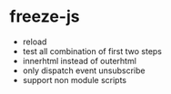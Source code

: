# freeze-js

- reload
- test all combination of first two steps
- innerhtml instead of outerhtml
- only dispatch event unsubscribe
- support non module scripts
